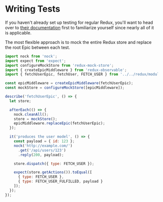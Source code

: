 # Writing Tests

If you haven't already set up testing for regular Redux, you'll want to head over to [their documentation](http://redux.js.org/docs/recipes/WritingTests.html) first to familiarize yourself since nearly all of it is applicable.

The most flexible approach is to mock the entire Redux store and replace the root Epic between each test.

```js
import nock from 'nock';
import expect from 'expect';
import configureMockStore from 'redux-mock-store';
import { createEpicMiddleware } from 'redux-observable';
import { fetchUserEpic, fetchUser, FETCH_USER } from '../../redux/modules/user';

const epicMiddleware = createEpicMiddleware(fetchUserEpic);
const mockStore = configureMockStore([epicMiddleware]);

describe('fetchUserEpic', () => {
  let store;

  afterEach(() => {
    nock.cleanAll();
    store = mockStore();
    epicMiddleware.replaceEpic(fetchUserEpic);
  });

  it('produces the user model', () => {
    const payload = { id: 123 };
    nock('http://example.com/')
      .get('/api/users/123')
      .reply(200, payload);

    store.dispatch({ type: FETCH_USER });

    expect(store.getActions()).toEqual([
      { type: FETCH_USER },
      { type: FETCH_USER_FULFILLED, payload }
    ]);
  });
});
```
